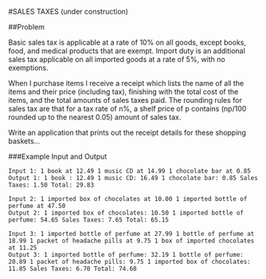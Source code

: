 #SALES TAXES (under construction)

##Problem

Basic sales tax is applicable at a rate of 10% on all goods, except books, food, and medical products that are exempt. Import duty is an additional sales tax applicable on all imported goods at a rate of 5%, with no exemptions.

When I purchase items I receive a receipt which lists the name of all the items and their price (including tax), finishing with the total cost of the items, and the total amounts of sales taxes paid. The rounding rules for sales tax are that for a tax rate of n%, a shelf price of p contains (np/100 rounded up to the nearest 0.05) amount of sales tax.

Write an application that prints out the receipt details for these shopping baskets… 

###Example Input and Output
```
Input 1: 1 book at 12.49 1 music CD at 14.99 1 chocolate bar at 0.85
Output 1: 1 book : 12.49 1 music CD: 16.49 1 chocolate bar: 0.85 Sales Taxes: 1.50 Total: 29.83
```
```
Input 2: 1 imported box of chocolates at 10.00 1 imported bottle of perfume at 47.50
Output 2: 1 imported box of chocolates: 10.50 1 imported bottle of perfume: 54.65 Sales Taxes: 7.65 Total: 65.15
```
```
Input 3: 1 imported bottle of perfume at 27.99 1 bottle of perfume at 18.99 1 packet of headache pills at 9.75 1 box of imported chocolates at 11.25
Output 3: 1 imported bottle of perfume: 32.19 1 bottle of perfume: 20.89 1 packet of headache pills: 9.75 1 imported box of chocolates: 11.85 Sales Taxes: 6.70 Total: 74.68
```